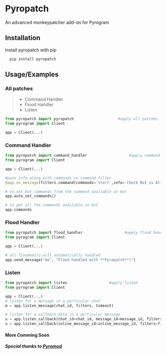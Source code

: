 
# Pyropatch

An advanced monkeypatcher add-on for Pyrogram




## Installation

Install pyropatch with pip

```cmd
  pip install pyropatch
```
    
## Usage/Examples
### All patches
> * Command Handler
> * Flood Handler
> * Listen

```python
from pyropatch import pyropatch                    #apply all patches
from pyrogram import Client

app = Client(...)
```

### Command Handler
```python
from pyropatch import command_handler                   #apply command handler
from pyrogram import Client

app = Client(...)

#pass info along with commands in command filter
@app.on_message(filters.command(commands='start',info='Check Bot is Alive'))

# to set bot commands from the command available on bot
app.auto_set_commands()

# to get all the commands available in bot
app.commands
```
### Flood Handler
```python
from pyropatch import flood_handler                   #apply flood handler
from pyrogram import Client

app = Client(...)

# all floodwaits will automatically handled
app.send_message("me", "Flood handled with **Pyropatch**!")

```

### Listen
```python
from pyropatch import listen                   #apply listen
from pyrogram import Client

app = Client(...)
# listen for a message in a particular chat
m = app.listen_message(chat_id, filters, timeout)

# listen for a callback data in a perticular message
u = app.listen_callback(chat_id=chat_id, message_id=message_id, filters=filters, timeout=timeout)
u = app.listen_callback(inline_message_id=inline_message_id, filters=filters, timout=timeout)
```

#### More Comming Soon

##### Special thanks to [Pyromod](https://github.com/usernein/pyromod)
